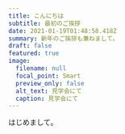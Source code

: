 ```yaml
---
title: こんにちは
subtitle: 最初のご挨拶
date: 2021-01-19T01:48:58.418Z
summary: 新年のご挨拶も兼ねまして。
draft: false
featured: true
image:
  filename: null
  focal_point: Smart
  preview_only: false
  alt_text: 見学会にて
  caption: 見学会にて
---
```

はじめまして。